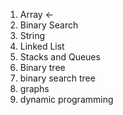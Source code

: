 1. Array              <-
2. Binary Search
3. String
4. Linked List
5. Stacks and Queues
6. Binary tree
7. binary search tree
8. graphs
9. dynamic programming
